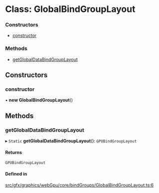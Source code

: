 # Class: GlobalBindGroupLayout

### Constructors

- [constructor](GlobalBindGroupLayout.md#constructor)

### Methods

- [getGlobalDataBindGroupLayout](GlobalBindGroupLayout.md#getglobaldatabindgrouplayout)

## Constructors

### constructor

• **new GlobalBindGroupLayout**()

## Methods

### getGlobalDataBindGroupLayout

▸ `Static` **getGlobalDataBindGroupLayout**(): `GPUBindGroupLayout`

#### Returns

`GPUBindGroupLayout`

#### Defined in

[src/gfx/graphics/webGpu/core/bindGroups/GlobalBindGroupLayout.ts:6](https://github.com/Orillusion/orillusion/blob/main/src/gfx/graphics/webGpu/core/bindGroups/GlobalBindGroupLayout.ts#L6)

